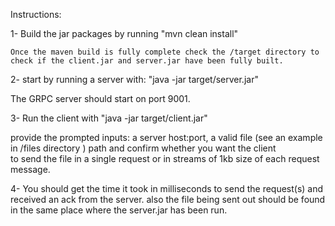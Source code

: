 Instructions:

1- Build the jar packages by running 
    "mvn clean install" 
    
    Once the maven build is fully complete check the /target directory to check if the client.jar and server.jar have been fully built. 
2- start by running a server with:
    "java -jar target/server.jar" 
 
   The GRPC server should start on port 9001. 

3- Run the client with 
   "java -jar target/client.jar"

   provide the prompted inputs: a server host:port, a  valid file  (see an example in /files directory ) path and confirm whether you want the client  
   to send the file in a single request or in streams of 1kb size of each request message. 

4- You should get the time it took in milliseconds to send the request(s) and received an ack from the server. 
   also the file being sent out should be found in the same place where the server.jar has been run. 
